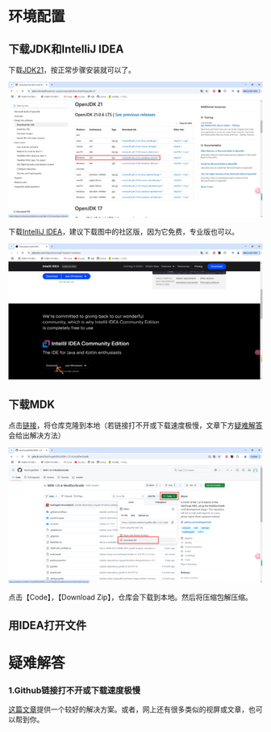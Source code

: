 # 环境配置

## 下载JDK和IntelliJ IDEA

下载[JDK21](https://learn.microsoft.com/en-us/java/openjdk/download#openjdk-21)，按正常步骤安装就可以了。

![](assets/1.png)

下载[IntelliJ IDEA](https://www.jetbrains.com/idea/download/?section=windows)，建议下载图中的社区版，因为它免费，专业版也可以。

![](assets/2.png)

## 下载MDK

点击[链接](https://github.com/NeoForgeMDKs/MDK-1.21.4-ModDevGradle)，将仓库克隆到本地（若链接打不开或下载速度极慢，文章下方[疑难解答](#疑难解答)会给出解决方法）

![](assets/3.png)

点击【Code】，【Download Zip】，仓库会下载到本地。然后将压缩包解压缩。

## 用IDEA打开文件

# 疑难解答

### 1.Github链接打不开或下载速度极慢

[这篇文章](https://github.com/Taigou-1/Blogs-Tech-Tips-Articles/blob/main/Github经常打不开怎么办，教你流畅访问Github.md)提供一个较好的解决方案。或者，网上还有很多类似的视屏或文章，也可以帮到你。

